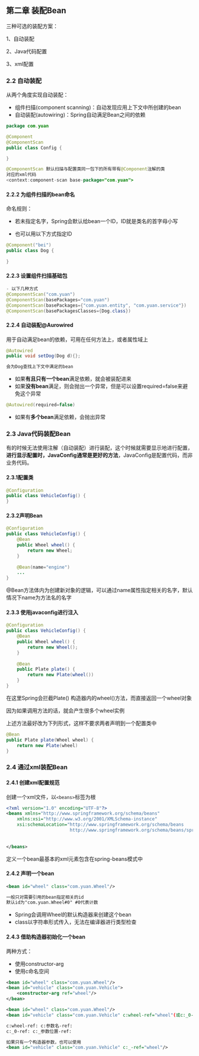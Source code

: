 ## 第二章 装配Bean

三种可选的装配方案：

1、自动装配

2、Java代码配置

3、xml配置



### 2.2 自动装配

从两个角度实现自动装配：

- 组件扫描(component scanning)：自动发现应用上下文中所创建的bean
- 自动装配(autowiring)：Spring自动满足Bean之间的依赖



```java
package com.yuan

@Component
@ComponentScan
public class Config {

}

@ComponentScan 默认扫描与配置类同一包下的所有带有@Component注解的类
对应的xml代码
<context:component-scan base-package="com.yuan">
```



#### 2.2.2 为组件扫描的bean命名

命名规则：

- 若未指定名字，Spring会默认给bean一个ID，ID就是类名的首字母小写

- 也可以用以下方式指定ID

```java
@Component("bei")
public class Dog {
    
}
```





#### 2.2.3 设置组件扫描基础包

```java
- 以下几种方式
@ComponentScan("com.yuan")
@ComponentScan(basePackages="com.yuan")
@ComponentScan(basePackages={"com.yuan.entity", "com.yuan.service"})
@ComponentScan(basePackagesClasses={Dog.class})
```



#### 2.2.4 自动装配@Aurowired

用于自动满足bean的依赖，可用在任何方法上，或者属性域上

```java
@Autowired
public void setDog(Dog d){};

会为Dog查找上下文中满足的bean
```



- 如果**有且只有一个bean**满足依赖，就会被装配进来
- 如果**没有bean**满足，则会抛出一个异常，但是可以设置required=false来避免这个异常

```java
@Autowired(required=false)
```

- 如果有**多个bean**满足依赖，会抛出异常





### 2.3 Java代码装配Bean

有的时候无法使用注解（自动装配）进行装配，这个时候就需要显示地进行配置，**进行显示配置时，JavaConfig通常是更好的方法**，JavaConfig是配置代码，而非业务代码。



#### 2.3.1配置类

```java
@Configuration
public class VehicleConfig() {
}
```



#### 2.3.2声明Bean

```java
@Configuration
public class VehicleConfig() {
    @Bean
    public Wheel wheel() {
        return new Wheel;
    }
    
    @Bean(name="engine")
    ...
}
```



@Bean方法体内为创建新对象的逻辑，可以通过name属性指定相关的名字，默认情况下name为方法名的名字



#### 2.3.3 使用javaconfig进行注入

```java
@Configuration
public class VehicleConfig() {
    @Bean
    public Wheel wheel() {
        return new Wheel();
    }
    
    @Bean
    public Plate plate() {
        return new Plate(wheel())
    }
}
```



在这里Spring会拦截Plate() 构造器内的wheel()方法，而直接返回一个wheel对象

因为如果调用方法的话，就会产生很多个wheel实例



上述方法最好改为下列形式，这样不要求两者声明到一个配置类中

```java
@Bean
public Plate plate(Wheel wheel) {
    return new Plate(wheel)
}
```





### 2.4 通过xml装配Bean



#### 2.4.1 创建xml配置规范

创建一个xml文件，以`<beans>`标签为根

```xml
<?xml version="1.0" encoding="UTF-8"?>
<beans xmlns="http://www.springframework.org/schema/beans"
    xmlns:xsi="http://www.w3.org/2001/XMLSchema-instance"
    xsi:schemaLocation="http://www.springframework.org/schema/beans
                        http://www.springframework.org/schema/beans/spring-beans.xsd">
  
  
</beans>
```

定义一个bean最基本的xml元素包含在spring-beans模式中



#### 2.4.2 声明一个bean

``` xml
<bean id="wheel" class="com.yuan.Wheel"/>

一般只对需要引用的bean指定相关的id
默认id为"com.yuan.Wheel#0" #0代表计数
```



- Spring会调用Wheel的默认构造器来创建这个bean
- class以字符串形式传入，无法在编译器进行类型检查



#### 2.4.3 借助构造器初始化一个bean

两种方式：

- 使用constructor-arg
- 使用c命名空间



```xml
<bean id="wheel" class="com.yuan.Wheel"/>
<bean id="vehicle" class="com.yuan.Vehicle">
	<constructor-arg ref="wheel"/>
</bean>
```

 ```xml
<bean id="wheel" class="com.yuan.Wheel"/>
<bean id="vehicle" class="com.yuan.Vehicle" c:wheel-ref="wheel"(或c:_0-ref="wheel")/>

c:wheel-ref: c:参数名-ref:
c:_0-ref: c:_参数位置-ref:

如果只有一个构造器参数，也可以使用
<bean id="vehicle" class="com.yuan.Vehicle" c:_-ref="wheel"/>
 ```

